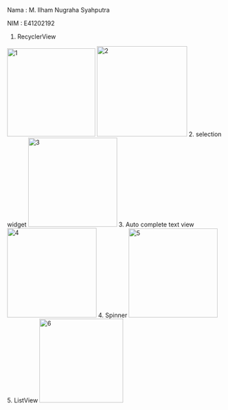 Nama : M. Ilham Nugraha Syahputra

NIM : E41202192
1. RecyclerView
<img width="205" alt="1" src="https://user-images.githubusercontent.com/80625504/136396513-084a0308-cad8-4d1c-93fc-7cc0cb995434.PNG">
<img width="210" alt="2" src="https://user-images.githubusercontent.com/80625504/136396532-57136d59-4794-4ce1-a552-f4f4e1c3ffe1.PNG">
2. selection widget
<img width="207" alt="3" src="https://user-images.githubusercontent.com/80625504/136396539-858618bc-7671-4e97-8272-b1b39d513102.PNG">
3. Auto complete text view
<img width="208" alt="4" src="https://user-images.githubusercontent.com/80625504/136396544-3ee5c3eb-3882-4fb5-972f-c24b2dbeec4a.PNG">
4. Spinner
<img width="207" alt="5" src="https://user-images.githubusercontent.com/80625504/136396549-f25c6beb-b003-4e1d-9d01-67f169671c16.PNG">
5. ListView
<img width="195" alt="6" src="https://user-images.githubusercontent.com/80625504/136396551-283ba345-8c83-4336-b119-7eee6b4cf961.PNG">
